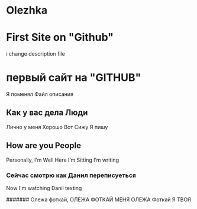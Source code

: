 # Olezhka
# First Site on "Github"
i change description file
# первый сайт на "GITHUB"
Я поменял Файл описания 

## Как у вас дела Люди 
Лично у меня Хорошо Вот Сижу Я пишу 
## How are you People
Personally, I’m Well Here I’m Sitting I’m writing

### Сейчас смотрю как Данил переписуеться 
Now I'm watching Danil texting

####### Олежа фоткай, ОЛЕЖА ФОТКАЙ МЕНЯ
ОЛЕЖА Фоткай Я ТВОЯ 